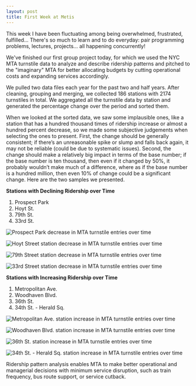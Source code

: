```yaml
---
layout: post
title: First Week at Metis
---
```


This week I have been fluctuating among being overwhelmed, frustrated, fulfilled... There's so much to learn and to do everyday: pair programming problems, lectures, projects... all happening concurrently!

We've finished our first group project today, for which we used the NYC MTA turnstile data to analyze and describe ridership patterns and pitched to the "imaginary" MTA for better allocating budgets by cutting operational costs and expanding services accordingly.

We pulled two data files each year for the past two and half years. After cleaning, grouping and merging, we collected 186 stations with 2174 turnstiles in total. We aggregated all the turnstile data by station and generated the percentage change over the period and sorted them.

When we looked at the sorted data, we saw some implausible ones, like a station that has a hundred thousand times of ridership increase or almost a hundred percent decrease, so we made some subjective judgements when selecting the ones to present. First, the change should be generally consistent; if there’s an unreasonable spike or slump and falls back again, it may not be reliable (could be due to systematic issues). Second, the change should make a relatively big impact in terms of the base number; if the base number is ten thousand, then even if it changed by 50%, it probably wouldn’t make much of a difference, where as if the base number is a hundred million, then even 10% of change could be a significant change. Here are the two samples we presented.

**Stations with Declining Ridership over Time**

1. Prospect Park
2. Hoyt St.
3. 79th St.
4. 33rd St.


![Prospect Park decrease in MTA turnstile entries over time](../images/prospect_park.png)

![Hoyt Street station decrease in MTA turnstile entries over time](../images/hoyt_street.png)

![79th Street station decrease in MTA turnstile entries over time](../images/seventy_ninth_street.png)

![33rd Street station decrease in MTA turnstile entries over time](../images/thirty_third_street.png)

**Stations with Increasing Ridership over Time**
 
1. Metropolitan Ave.
2. Woodhaven Blvd.
3. 36th St.
4. 34th St. - Herald Sq.

![Metropolitan Ave. station increase in MTA turnstile entries over time](../images/metropolitan_ave.png)
 
![Woodhaven Blvd. station increase in MTA turnstile entries over time](../images/woodhaven_blvd.png)

![36th St. station increase in MTA turnstile entries over time](../images/thirty_sixth_street.png)

![34th St. - Herald Sq. station increase in MTA turnstile entries over time](../images/thirty_fourth_street_herald_square.png)

Ridership pattern analysis enables MTA to make better operational and managerial decisions with minimum service disruption, such as train frequency, bus route support, or service cutback.
